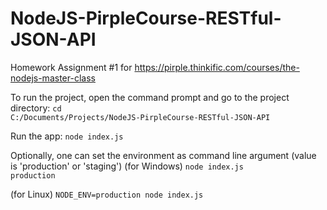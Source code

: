 # NodeJS-PirpleCourse-RESTful-JSON-API
Homework Assignment #1 for
https://pirple.thinkific.com/courses/the-nodejs-master-class

To run the project, open the command prompt and go to the project directory:
<code>cd C:/Documents/Projects/NodeJS-PirpleCourse-RESTful-JSON-API</code>

Run the app:
<code>node index.js</code>

Optionally, one can set the environment as command line argument (value is 'production' or 'staging')
(for Windows)
<code>node index.js production</code></br>

(for Linux)
<code>NODE_ENV=production node index.js</code>
